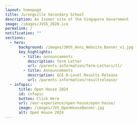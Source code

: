 ```yaml
---
layout: homepage
title: Jurongville Secondary School
description: An Isomer site of the Singapore Government
image: /images/JVSS_2020.ico
permalink: /
notification: ""
sections:
  - hero:
      background: /images/30th_Anni_Website_Banner_v1.jpg
      key_highlights:
        - title: announcements
          description: Term Letter
          url: /parents-information/Term-Letters/tl/
        - title: Announcements
          description: GCE O-Level Results Release
          url: /parents-information/resultrelease/
  - infopic:
      title: Open House 2024
      id: infopic
      button: Click Here
      url: /our-experience/open-house/open-house/
      image: /images/JVS_OpenHouseBanner.jpg
      alt: Open House 2024
---
```

